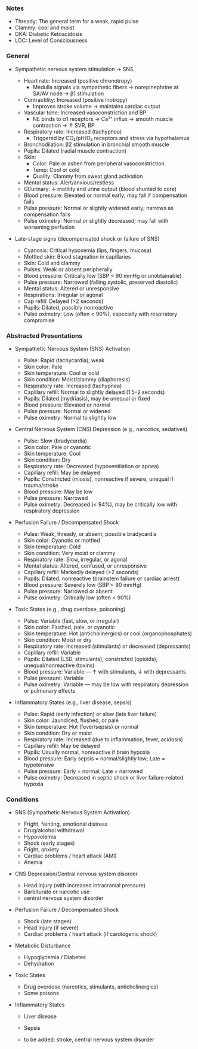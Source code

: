 ### Notes

* Thready: The general term for a weak, rapid pulse 
* Clammy: cool and moist
* DKA: Diabetic Ketoacidosis
* LOC: Level of Consciousness 

### General
* Sympathetic nervous system stimulation → SNS
  * Heart rate: Increased (positive chronotropy)
    * Medulla signals via sympathetic fibers → norepinephrine at SA/AV node → β1 stimulation
  * Contractility: Increased (positive inotropy)
    * Improves stroke volume → maintains cardiac output
  * Vascular tone: Increased vasoconstriction and BP
    * NE binds to α1 receptors → Ca²⁺ influx → smooth muscle contraction → ↑ SVR, BP
  * Respiratory rate: Increased (tachypnea)
    * Triggered by CO₂/pH/O₂ receptors and stress via hypothalamus
  * Bronchodilation: β2 stimulation in bronchial smooth muscle
  * Pupils: Dilated (radial muscle contraction)
  * Skin:
    * Color: Pale or ashen from peripheral vasoconstriction
    * Temp: Cool or cold
    * Quality: Clammy from sweat gland activation
  * Mental status: Alert/anxious/restless
  * GI/urinary: ↓ motility and urine output (blood shunted to core)
  * Blood pressure: Elevated or normal early; may fall if compensation fails
  * Pulse pressure: Normal or slightly widened early; narrows as compensation fails
  * Pulse oximetry: Normal or slightly decreased; may fall with worsening perfusion

* Late-stage signs (decompensated shock or failure of SNS)
  * Cyanosis: Critical hypoxemia (lips, fingers, mucosa)
  * Mottled skin: Blood stagnation in capillaries
  * Skin: Cold and clammy
  * Pulses: Weak or absent peripherally
  * Blood pressure: Critically low (SBP < 90 mmHg or unobtainable)
  * Pulse pressure: Narrowed (falling systolic, preserved diastolic)
  * Mental status: Altered or unresponsive
  * Respirations: Irregular or agonal
  * Cap refill: Delayed (>2 seconds)
  * Pupils: Dilated, possibly nonreactive
  * Pulse oximetry: Low (often < 90%), especially with respiratory compromise

### Abstracted Presentations

* Sympathetic Nervous System (SNS) Activation
  * Pulse: Rapid (tachycardia), weak
  * Skin color: Pale
  * Skin temperature: Cool or cold
  * Skin condition: Moist/clammy (diaphoresis)
  * Respiratory rate: Increased (tachypnea)
  * Capillary refill: Normal to slightly delayed (1.5–2 seconds)
  * Pupils: Dilated (mydriasis), may be unequal or fixed
  * Blood pressure: Elevated or normal
  * Pulse pressure: Normal or widened
  * Pulse oximetry: Normal to slightly low

* Central Nervous System (CNS) Depression (e.g., narcotics, sedatives)
  * Pulse: Slow (bradycardia)
  * Skin color: Pale or cyanotic
  * Skin temperature: Cool
  * Skin condition: Dry
  * Respiratory rate: Decreased (hypoventilation or apnea)
  * Capillary refill: May be delayed
  * Pupils: Constricted (miosis), nonreactive if severe, unequal if trauma/stroke
  * Blood pressure: May be low
  * Pulse pressure: Narrowed
  * Pulse oximetry: Decreased (< 94%), may be critically low with respiratory depression

* Perfusion Failure / Decompensated Shock
  * Pulse: Weak, thready, or absent; possible bradycardia
  * Skin color: Cyanotic or mottled
  * Skin temperature: Cold
  * Skin condition: Very moist or clammy
  * Respiratory rate: Slow, irregular, or agonal
  * Mental status: Altered, confused, or unresponsive
  * Capillary refill: Markedly delayed (>2 seconds)
  * Pupils: Dilated, nonreactive (brainstem failure or cardiac arrest)
  * Blood pressure: Severely low (SBP < 90 mmHg)
  * Pulse pressure: Narrowed or absent
  * Pulse oximetry: Critically low (often < 90%)

* Toxic States (e.g., drug overdose, poisoning)
  * Pulse: Variable (fast, slow, or irregular)
  * Skin color: Flushed, pale, or cyanotic
  * Skin temperature: Hot (anticholinergics) or cool (organophosphates)
  * Skin condition: Moist or dry
  * Respiratory rate: Increased (stimulants) or decreased (depressants)
  * Capillary refill: Variable
  * Pupils: Dilated (LSD, stimulants), constricted (opioids), unequal/nonreactive (toxins)
  * Blood pressure: Variable — ↑ with stimulants, ↓ with depressants
  * Pulse pressure: Variable
  * Pulse oximetry: Variable — may be low with respiratory depression or pulmonary effects

* Inflammatory States (e.g., liver disease, sepsis)
  * Pulse: Rapid (early infection) or slow (late liver failure)
  * Skin color: Jaundiced, flushed, or pale
  * Skin temperature: Hot (fever/sepsis) or normal
  * Skin condition: Dry or moist
  * Respiratory rate: Increased (due to inflammation, fever, acidosis)
  * Capillary refill: May be delayed
  * Pupils: Usually normal, nonreactive if brain hypoxia
  * Blood pressure: Early sepsis = normal/slightly low; Late = hypotensive
  * Pulse pressure: Early = normal; Late = narrowed
  * Pulse oximetry: Decreased in septic shock or liver failure-related hypoxia


### Conditions 
* SNS (Sympathetic Nervous System Activation)
  * Fright, fainting, emotional distress
  * Drug/alcohol withdrawal
  * Hypovolemia
  * Shock (early stages)
  * Fright, anxiety
  * Cardiac problems / heart attack (AMI)
  * Anemia

* CNS Depression/Central nervous system disorder 
  * Head injury (with increased intracranial pressure)
  * Barbiturate or narcotic use
  * central nervous system disorder 

* Perfusion Failure / Decompensated Shock
  * Shock (late stages)
  * Head injury (if severe)
  * Cardiac problems / heart attack (if cardiogenic shock)

* Metabolic Disturbance
  * Hypoglycemia / Diabetes
  * Dehydration

* Toxic States
  * Drug overdose (narcotics, stimulants, anticholinergics)
  * Some poisons

* Inflammatory States
  * Liver disease
  * Sepsis


  * to be added: stroke, central nervous system disorder
